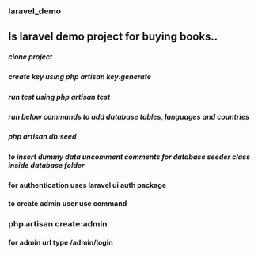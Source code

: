 ### laravel_demo

## Is laravel demo project for buying books..

##### clone project

##### create key using php artisan key:generate

##### run test using php artisan test

##### run below commands to add database tables, languages and countries
##### php artisan db:seed

##### to insert dummy data uncomment comments for database seeder class inside database folder

#### for authentication uses laravel ui auth package

#### to create admin user use command

### php artisan create:admin


#### for admin url type /admin/login

